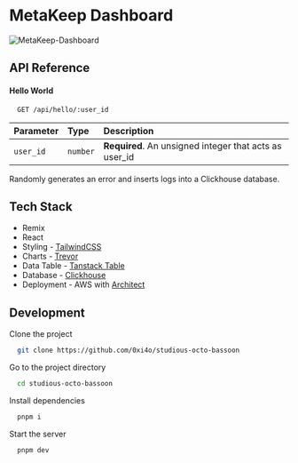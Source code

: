 
# MetaKeep Dashboard

![MetaKeep-Dashboard](https://github.com/0xi4o/studious-octo-bassoon/assets/4386534/22051c98-6816-45be-bc76-14c53e6e609b)

## API Reference

#### Hello World

```http
  GET /api/hello/:user_id
```

| Parameter | Type     | Description                |
| :-------- | :------- | :------------------------- |
| `user_id` | `number` | **Required**. An unsigned integer that acts as user_id |

Randomly generates an error and inserts logs into a Clickhouse database.

## Tech Stack

- Remix
- React
- Styling - [TailwindCSS](https://tailwindcss.com/)
- Charts - [Trevor](https://trevor.dev)
- Data Table - [Tanstack Table](https://tanstack.com/table/v8)
- Database - [Clickhouse](https://clickhouse.com/)
- Deployment - AWS with [Architect](https://arc.codes/)

## Development

Clone the project

```bash
  git clone https://github.com/0xi4o/studious-octo-bassoon
```

Go to the project directory

```bash
  cd studious-octo-bassoon
```

Install dependencies

```bash
  pnpm i
```

Start the server

```bash
  pnpm dev
```
